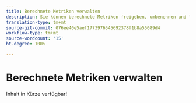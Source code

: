```yaml
---
title: Berechnete Metriken verwalten
description: Sie können berechnete Metriken freigeben, umbenennen und löschen.
translation-type: tm+mt
source-git-commit: 076ee40e5aef1773976545692378f1b8a55089d4
workflow-type: tm+mt
source-wordcount: '15'
ht-degree: 100%

---
```



# Berechnete Metriken verwalten

Inhalt in Kürze verfügbar!
